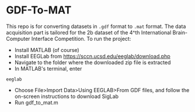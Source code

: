 # GDF-To-MAT
This repo is for converting datasets in `.gdf` format to `.mat` format. The data acquisition part is tailored for the 2b dataset of the 4^th International Brain-Computer Interface Competition.
To run the project:
 - Install MATLAB (of course)
 - Install EEGLab from https://sccn.ucsd.edu/eeglab/download.php
 - Navigate to the folder where the downloaded zip file is extracted
 - In MATLAB's terminal, enter
```
eeglab
```
 - Choose File>Import Data>Using EEGLAB>From GDF files, and follow the on-screen instructions to download SigLab
 - Run gdf_to_mat.m
